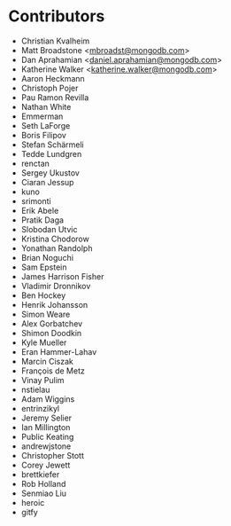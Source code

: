 # Contributors

  - Christian Kvalheim
  - Matt Broadstone <<mbroadst@mongodb.com>>
  - Dan Aprahamian <<daniel.aprahamian@mongodb.com>>
  - Katherine Walker <<katherine.walker@mongodb.com>>
  - Aaron Heckmann
  - Christoph Pojer
  - Pau Ramon Revilla
  - Nathan White
  - Emmerman
  - Seth LaForge
  - Boris Filipov
  - Stefan Schärmeli
  - Tedde Lundgren
  - renctan
  - Sergey Ukustov
  - Ciaran Jessup
  - kuno
  - srimonti
  - Erik Abele
  - Pratik Daga
  - Slobodan Utvic
  - Kristina Chodorow
  - Yonathan Randolph
  - Brian Noguchi
  - Sam Epstein
  - James Harrison Fisher
  - Vladimir Dronnikov
  - Ben Hockey
  - Henrik Johansson
  - Simon Weare
  - Alex Gorbatchev
  - Shimon Doodkin
  - Kyle Mueller
  - Eran Hammer-Lahav
  - Marcin Ciszak
  - François de Metz
  - Vinay Pulim
  - nstielau
  - Adam Wiggins
  - entrinzikyl
  - Jeremy Selier
  - Ian Millington
  - Public Keating
  - andrewjstone
  - Christopher Stott
  - Corey Jewett
  - brettkiefer
  - Rob Holland
  - Senmiao Liu
  - heroic
  - gitfy
